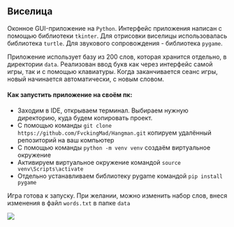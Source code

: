 ## Виселица

Оконное GUI-приложение на `Python`. Интерфейс приложения написан с помощью библиотеки `tkinter`.
Для отрисовки виселицы использовалась библиотека `turtle`. Для звукового сопровождения - библиотека `pygame`.

Приложение использует базу из 200 слов, которая хранится отдельно, в директории `data`. Реализован ввод букв как через
интерфейс самой игры, так и с помощью клавиатуры. Когда заканчивается сеанс игры, новый начинается автоматически, с новым словом.

#### Как запустить приложение на своём пк:
- Заходим в IDE, открываем терминал. Выбираем нужную директорию, куда будем копировать проект.
- С помощью команды `git clone https://github.com/FvckingMad/Hangman.git` копируем удалённый репозиторий на ваш компьютер
- С помощью команды `python -m venv venv` создаём виртуальное окружение
- Активируем виртуальное окружение командой `source venv\Scripts\activate`
- Отдельно устанавливаем библиотеку pygame командой `pip install pygame`

Игра готова к запуску. При желании, можно изменить набор слов, внеся изменения в файл
`words.txt` в папке `data`

![](https://github.com/FvckingMad/Hangman/blob/master/screenshot.png)